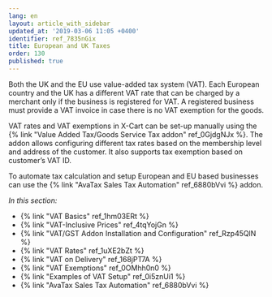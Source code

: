 ```yaml
---
lang: en
layout: article_with_sidebar
updated_at: '2019-03-06 11:05 +0400'
identifier: ref_7835nGix
title: European and UK Taxes
order: 130
published: true
---
```

Both the UK and the EU use value-added tax system (VAT). Each European country and the UK has a different VAT rate that can be charged by a merchant only if the business is registered for VAT. A registered business must provide a VAT invoice in case there is no VAT exemption for the goods.

VAT rates and VAT exemptions in X-Cart can be set-up manually using the {% link "Value Added Tax/Goods Service Tax addon" ref_0GjdgNJx %}. The addon allows configuring different tax rates based on the membership level and address of the customer. It also supports tax exemption based on customer’s VAT ID.

To automate tax calculation and setup European and EU based businesses can use the {% link "AvaTax Sales Tax Automation" ref_6880bVvi %} addon.

_In this section:_
*  {% link "VAT Basics" ref_1hm03ERt %}
*  {% link "VAT-Inclusive Prices" ref_4tqYojGn %}
*  {% link "VAT/GST Addon Installation and Configuration" ref_Rzp45QlN %}
*  {% link "VAT Rates" ref_1uXE2bZt %}
*  {% link "VAT on Delivery" ref_168jPT7A %}
*  {% link "VAT Exemptions" ref_0OMhh0n0 %}
*  {% link "Examples of VAT Setup" ref_0i5znUi1 %}
*  {% link "AvaTax Sales Tax Automation" ref_6880bVvi %}
